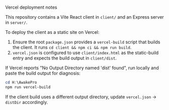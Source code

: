 Vercel deployment notes

This repository contains a Vite React client in `client/` and an Express server in `server/`.

To deploy the client as a static site on Vercel:
1. Ensure the root `package.json` provides a `vercel-build` script that builds the client. It runs `cd client && npm ci && npm run build`.
2. `vercel.json` is configured to use `client/index.html` as the static-build entry and expects the build output in `client/dist`.

If Vercel reports "No Output Directory named 'dist' found", run locally and paste the build output for diagnosis:

```powershell
cd H:\AwakePro
npm run vercel-build
```

If the client build uses a different output directory, update `vercel.json` -> `distDir` accordingly.
